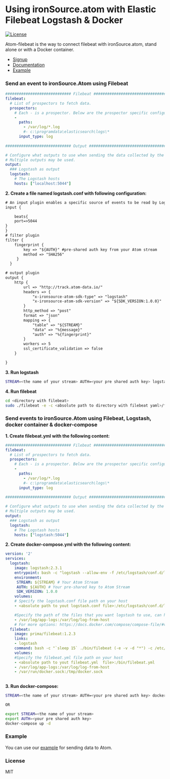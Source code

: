 # Using ironSource.atom with Elastic Filebeat Logstash & Docker
[![License][license-image]][license-url]

Atom-filebeat is the way to connect filebeat with ironSource.atom, stand alone or with a Docker container.

- [Signup](https://atom.ironsrc.com/#/signup)
- [Documentation](https://github.com/ironSource/atom-logstash)
- [Example][example-url]

### Send an event to ironSource.Atom using Filebeat

```yaml
############################# Filebeat ######################################
filebeat:
  # List of prospectors to fetch data.
  prospectors:
    # Each - is a prospector. Below are the prospector specific configurations
    -
      paths:
        - /var/log/*.log
        #- c:\programdata\elasticsearch\logs\*
      input_type: log
     
############################# Output ##########################################

# Configure what outputs to use when sending the data collected by the beat.
# Multiple outputs may be used.
output:
  ### Logstash as output
  logstash:
    # The Logstash hosts
    hosts: ["localhost:5044"]
```

__2. Create a file named logstash.conf with following configuration:__
```html
# An input plugin enables a specific source of events to be read by Logstash.
input {

    beats{
    port=>5044
}
}
# filter plugin
filter {  
    fingerprint {
        key => "${AUTH}" #pre-shared auth key from your Atom stream
        method => "SHA256" 
     }
  }

# output plugin
output {
    http {
        url => "http://track.atom-data.io/"
        headers => {
            "x-ironsource-atom-sdk-type" => "logstash"
            "x-ironsource-atom-sdk-version" => "${SDK_VERSION:1.0.0}"
        }
        http_method => "post"
        format => "json"
        mapping => {
            "table" => "${STREAM}"
            "data" => "%{message}"
            "auth" => "%{fingerprint}"
        }
        workers => 5
        ssl_certificate_validation => false
    }

}
```

__3. Run logstash__
```bash
STREAM=<the name of your stream> AUTH=<your pre shared auth key> logstash --allow-env -f logstash.conf
```
__4. Run filebeat__
```bash
cd <directory with filebeat>
sudo ./filebeat -e -c <absolute path to directory with filebeat yaml>/filebeat.yml
```

### Send events to ironSource.Atom using Filebeat, Logstash, docker container & docker-compose
__1. Create filebeat.yml with the following content:__
```yaml
############################# Filebeat ######################################
filebeat:
  # List of prospectors to fetch data.
  prospectors:
    # Each - is a prospector. Below are the prospector specific configurations
    -
      paths:
        - /var/log/*.log
        #- c:\programdata\elasticsearch\logs\*
      input_type: log
     
############################# Output ##########################################

# Configure what outputs to use when sending the data collected by the beat.
# Multiple outputs may be used.
output:
  ### Logstash as output
  logstash:
    # The Logstash hosts
    hosts: ["logstash:5044"]
```
__2. Create docker-compose.yml with the following content:__
```yaml
version: '2'
services:
  logstash:
    image: logstash:2.3.1
    entrypoint: bash -c "logstash --allow-env -f /etc/logstash/conf.d/logstash.conf"
    environment:
     STREAM: ${STREAM} # Your Atom Stream
     AUTH: ${AUTH} # Your pre-shared key to Atom Stream
     SDK_VERSION: 1.0.0
    volumes:
    # Specify the logstash.conf file path on your host
    - <absolute path to yout logstash.conf file>:/etc/logstash/conf.d/logstash.conf

    #Specify the path of the files that you want logstash to use, can have multiple paths
    - /var/log/app-logs:/var/log/log-from-host
    # For more options: https://docs.docker.com/compose/compose-file/#volumes-volume-driver
  filebeat:
    image: prima/filebeat:1.2.3
    links: 
    - logstash
    command: bash -c "`sleep 15` ./bin/filebeat (-e -v -d "*") -c /etc/filebeat/filebeat.yml"
    volumes:
    #Specify the filebeat.yml file path on your host
    - <absolute path to yout filebeat.yml  file>:/bin/filebeat.yml
    - /var/log/app-logs:/var/log/log-from-host
    - /var/run/docker.sock:/tmp/docker.sock
 
```

__3. Run docker-compose:__
```bash
STREAM=<the name of your stream> AUTH=<your pre shared auth key> docker-compose up (-d for detached)

OR

export STREAM=<the name of your stream>
export AUTH=<your pre shared auth key> 
docker-compose up -d
```
### Example

You can use our [example][example-url] for sending data to Atom.

### License
MIT

[license-image]: https://img.shields.io/badge/license-MIT-blue.svg?style=flat-square
[license-url]: LICENSE
[example-url]: https://github.com/ironSource/atom-logstash/tree/master/example